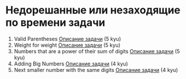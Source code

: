 # Недорешанные или незаходящие по времени задачи

1. Valid Parentheses [Описание задачи](https://www.codewars.com/kata/52774a314c2333f0a7000688) (5 kyu)
2. Weight for weight [Описание задачи](https://www.codewars.com/kata/55c6126177c9441a570000cc) (5 kyu)
3. Numbers that are a power of their sum of digits [Описание задачи](https://www.codewars.com/kata/55f4e56315a375c1ed000159) (5 kyu)
4. Adding Big Numbers [Описание задачи](https://www.codewars.com/kata/525f4206b73515bffb000b21) (4 kyu)
5. Next smaller number with the same digits [Описание задачи](https://www.codewars.com/kata/5659c6d896bc135c4c00021e) (4 kyu)
